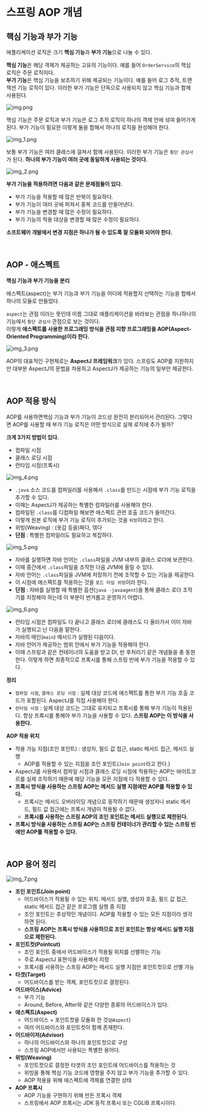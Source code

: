 # 스프링 AOP 개념

## 핵심 기능과 부가 기능
애플리케이션 로직은 크기 **핵심 기능**과 **부가 기능**으로 나눌 수 있다.

**핵심 기능**은 해당 객체가 제공하는 고유의 기능이다. 예를 들어 `OrderService`의 핵심 로직은 주문 로직이다.<br>
**부가 기능**은 핵심 기능을 보조하기 위해 제공되는 기능이다. 예를 들어 로그 추적, 트랜잭션 기능 로직이 있다. 이러한 부가 기능은 단독으로 사용되지 않고
핵심 기능과 함께 사용된다.

![img.png](img.png)

핵심 기능은 주문 로직과 부가 기능은 로그 추적 로직이 하나의 객체 안에 섞여 들어가게 된다. 부가 기능이 필요한 이렇게 둘을 합해서 하나의 로직을 완성해야 한다.

![img_1.png](img_1.png)

보통 부가 기능은 여러 클래스에 걸쳐서 함께 사용된다. 이러한 부가 기능은 `횡단 관심사`가 된다. **하나의 부가 기능이 여러 곳에 동일하게 사용되는 것이다.**

![img_2.png](img_2.png)

**부가 기능을 적용하려면 다음과 같은 문제점들이 있다.**
- 부가 기능을 적용할 때 많은 반복이 필요하다.
- 부가 기능이 여러 곳에 퍼져서 중복 코드를 만들어낸다.
- 부가 기능을 변경할 때 많은 수정이 필요하다.
- 부가 기능의 적용 대상을 변경할 때 많은 수정이 필요하다.

**소프트웨어 개발에서 변경 지점은 하나가 될 수 있도록 잘 모듈화 되어야 한다.**

<br>

## AOP - 애스펙트

**핵심 기능과 부가 기능을 분리**

애스펙트(aspect)는 부가 기능과 부가 기능을 어디에 적용할지 선택하는 기능을 합해서 하나의 모듈로 만들었다.

`aspect`는 관점 이라는 뜻인데 이름 그대로 애플리케이션을 바라보는 관점을 하나하나의 기능에서 ``횡단 관심사`` 관점으로 보는 것이다.<br>
이렇게 **애스팩트를 사용한 프로그래밍 방식을 관점 지향 프로그래밍을 AOP(Aspect-Oriented Programming)이라 한다.**

![img_3.png](img_3.png)

AOP의 대표적인 구현체로는 **AspectJ 프레임워크**가 있다. 스프링도 AOP를 지원하지만 대부분 AspectJ의 문법을 차용하고 AspectJ가 제공하는 기능의 일부만 제공한다.

<br>

## AOP 적용 방식

AOP를 사용하면핵심 기능과 부가 기능이 코드상 완전히 분리되어서 관리된다. 그렇다면 AOP를 사용할 때 부가 기능 로직은 어떤 방식으로
실제 로직에 추가 될까?

**크게 3가지 방법이 있다.**
- 컴파일 시점
- 클래스 로딩 시점
- 런타임 시점(프록시)

![img_4.png](img_4.png)

- `.java` 소스 코드를 컴파일러를 사용해서 `.class`를 만드는 시점에 부가 기능 로직을 추가할 수 있다.
- 이때는 AspectJ가 제공하는 특별한 컴파일러를 사용해야 한다.
- 컴파일된 `.class`를 디컴파일 해보면 애스펙트 관련 호출 코드가 들어간다.
- 이렇게 원본 로직에 부가 기능 로직이 추가되는 것을 `위빙`이라고 한다.
- 위빙(Weaving) : (옷감 등을)짜다, 엮다
- **단점** : 특별한 컴파일러도 필요하고 복잡하다.

![img_5.png](img_5.png)

- 자바를 실행하면 자바 언어는 `.class`파일을 JVM 내부의 클래스 로더에 보관한다.
- 이때 중간에서 `.class`파일을 조작한 다음 JVM에 올릴 수 있다.
- 자바 언어는 `.class`파일을 JVM에 저장하기 전에 조작할 수 있는 기능을 제공한다.
- 이 시점에 애스펙트를 적용하는 것을 `로드 타임 위빙`이라 한다.
- **단점** : 자바를 실행할 때 특별한 옵션(`java -javaagent`)을 통해 클래스 로더 조작기를 지정해야 하는데 이 부분이 번거롭고 운영하기 어렵다.

![img_6.png](img_6.png)

- 런타임 시점은 컴파일도 다 끝나고 클래스 로더에 클래스도 다 올라가서 이미 자바가 실행되고 난 다음을 말한다.
- 자바의 메인(`main`) 메서드가 실행된 다음이다. 
- 자바 언어가 제공하는 범위 안에서 부가 기능을 적용해야 한다.
- 이때 스프링과 같은 컨테이너의 도움을 받고 DI, 빈 후처리기 같은 개념들을 총 동원한다. 이렇게 하면 최종적으로 프록시를 통해 스프링 빈에 부가 기능을 적용할 수 있다.

**정리**
- `컴파일 시점`, `클래스 로딩 시점` : 실제 대상 코드에 애스펙트를 통한 부가 기능 호출 코드가 포함된다. AspectJ를 직접 사용해야 한다.
- `런타임 시점` : 실제 대상 코드는 그대로 유지되고 프록시를 통해 부가 기능이 적용된다. 항상 프록시를 통해야 부가 기능을 사용할 수 있다.
        **스프링 AOP는 이 방식을 사용한다.**

**AOP 적용 위치**
- 적용 가능 지점(조인 포인트) : 생성자, 필드 값 접근, static 메서드 접근, 메서드 실행
  - AOP를 적용할 수 있는 지점을 조인 포인트(`Join point`라고 한다.)
- AspectJ를 사용해서 컴파일 시점과 클래스 로딩 시점에 적용하는 AOP는 바이트코르를 실제 조작하기 때문에 해당 기능을 모든 지점에 다 적용할 수 있다.
- **프록시 방식을 사용하는 스프링 AOP는 메서드 실행 지점에만 AOP를 적용할 수 있다.**
  - 프록시는 메서드 오버라이딩 개념으로 동작하기 때문에 생성자나 static 메서드, 필드 값 접근에는 프록시 개념이 적용될 수 없다.
  - **프록시를 사용하는 스프링 AOP의 조인 포인트는 메서드 실행으로 제한된다.**
- **프록시 방식을 사용하는 스프링 AOP는 스프링 컨테이너가 관리할 수 있는 스프링 빈에만 AOP를 적용할 수 있다.**

<br>

## AOP 용어 정리

![img_7.png](img_7.png)

- **조인 포인트(Join point)**
  - 어드바이스가 적용될 수 있는 위치. 메서드 실행, 생성자 호출, 필드 값 접근, static 메서드 접근 같은 프로그램 실행 중 지점
  - 조인 포인트는 추상적인 개념이다. AOP를 적용할 수 있는 모든 지점이라 생각하면 된다.
  - **스프링 AOP는 프록시 방식을 사용하므로 조인 포인트는 항상 메서드 실행 지점으로 제한된다.**
- **포인트컷(Pointcut)**
  - 조인 포인트 중에서 어드바이스가 적용될 위치를 선별하는 기능
  - 주로 AspectJ 표현식을 사용해서 지정
  - 프록시를 사용하는 스프링 AOP는 메서드 실행 지점만 포인트컷으로 선별 가능
- **타겟(Target)**
  - 어드바이스를 받는 객체, 포인트컷으로 결정된다.
- **어드바이스(Advice)**
  - 부가 기능
  - Around, Before, After와 같은 다양한 종류의 어드바이스가 있다.
- **애스펙트(Aspect)**
  - 어드바이스 + 포인트컷을 모듈화 한 것(`@Aspect`)
  - 여러 어드바이스와 포인트컷이 함께 존재한다.
- **어드바이저(Advisor)**
  - 하나의 어드바이스와 하나의 포인트컷으로 구성
  - 스프링 AOP에서만 사용되는 특별한 용어다.
- **위빙(Weaving)**
  - 포인트컷으로 결정한 타겟의 조인 포인트에 어드바이스를 적용하는 것
  - 위빙을 통해 핵심 기능 코드에 영향을 주지 않고 부가 기능을 추가할 수 있다.
  - AOP 적용을 위해 애스펙트에 객체를 연결한 상태
- **AOP 프록시**
  - AOP 기능을 구현하기 위해 만든 프록시 객체
  - 스프링에서 AOP 프록시는 JDK 동적 프록시 또는 CGLIB 프록시이다.
